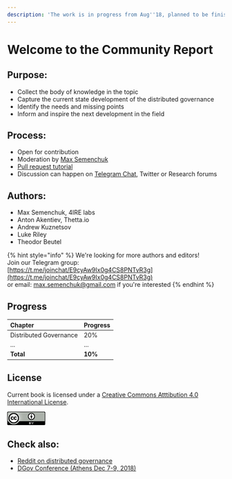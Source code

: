```yaml
---
description: 'The work is in progress from Aug''18, planned to be finished by Dec''18.'
---
```


# Welcome to the Community Report

## Purpose:

* Collect the body of knowledge in the topic
* Capture the current state development of the distributed governance
* Identify the needs and missing points
* Inform and inspire the next development in the field

## Process:

* Open for contribution
* Moderation by [Max Semenchuk](mailto:max.semenchuk@gmail.com)
* [Pull request tutorial](https://www.youtube.com/watch?v=IBYHohWm_5w)
* Discussion can happen on [Telegram Chat](https://t.me/joinchat/E9cyAw9Ix0g4CS8PNTvR3g), Twitter or Research forums

## Authors:

* Max Semenchuk, 4IRE labs
* Anton Akentiev, Thetta.io
* Andrew Kuznetsov
* Luke Riley
* Theodor Beutel

{% hint style="info" %}
We're looking for more authors and editors!  
Join our Telegram group: [https://t.me/joinchat/E9cyAw9Ix0g4CS8PNTvR3g](https://t.me/joinchat/E9cyAw9Ix0g4CS8PNTvR3g)  
or email: max.semenchuk@gmail.com if you're interested
{% endhint %}

## Progress

| Chapter | Progress |
| :--- | :--- |
| Distributed Governance | 20% |
| ... | ... |
| **Total** | **10%** |

## License

Current book is licensed under a [Creative Commons Atttibution 4.0 International License](http://creativecommons.org/licenses/by/4.0).

![](.gitbook/assets/88x31.png)

## Check also:

* [Reddit on distributed governance](https://new.reddit.com/r/dgov/)
* [DGov Conference \(Athens Dec 7-9, 2018\)](https://dgov.earth/)

